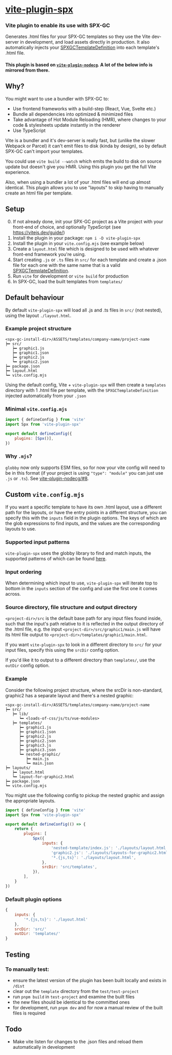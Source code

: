 # [vite-plugin-spx](https://www.npmjs.com/package/vite-plugin-spx)

### Vite plugin to enable its use with SPX-GC

Generates .html files for your SPX-GC templates so they use the Vite dev-server in development, and load assets directly in production. It also automatically injects your [SPXGCTemplateDefinition](https://github.com/TuomoKu/SPX-GC?tab=readme-ov-file#spxgctemplatedefinition--object-in-templates-) into each template's .html file.

#### This plugin is based on [`vite-plugin-nodecg`](https://github.com/dan-shields/vite-plugin-nodecg). A lot of the below info is mirrored from there.

## Why?

You might want to use a bundler with SPX-GC to:

-   Use frontend frameworks with a build-step (React, Vue, Svelte etc.)
-   Bundle all dependencies into optimized & minimized files
-   Take advantage of Hot Module Reloading (HMR), where changes to your code & stylesheets update instantly in the renderer
-   Use TypeScript

Vite is a bundler and it's dev-server is really fast, but (unlike the slower Webpack or Parcel) it can't emit files to disk (kinda by design), so by default SPX-GC can't import your templates.

You could use `vite build --watch` which emits the build to disk on source update but doesn't give you HMR. Using this plugin you get the full Vite experience.

Also, when using a bundler a lot of your .html files will end up almost identical. This plugin allows you to use "layouts" to skip having to manually create an html file per template.

## Setup

0. If not already done, init your SPX-GC project as a Vite project with your front-end of choice, and optionally TypeScript (see https://vitejs.dev/guide/)
1. Install the plugin in your package: `npm i -D vite-plugin-spx`
2. Install the plugin in your `vite.config.mjs` (see example below)
3. Create a `layout.html` file which is designed to be used with whatever front-end framework you're using.
4. Start creating `.js` or `.ts` files in `src/` for each template and create a .json file for each one with the same name that is a valid [SPXGCTemplateDefinition](https://github.com/TuomoKu/SPX-GC?tab=readme-ov-file#spxgctemplatedefinition--object-in-templates-).
5. Run `vite` for development or `vite build` for production
6. In SPX-GC, load the built templates from `templates/`

## Default behaviour

By default `vite-plugin-spx` will load all .js and .ts files in `src/` (not nested), using the layout `./layout.html`.

### Example project structure

```
<spx-gc-install-dir>/ASSETS/templates/company-name/project-name
┝━ src/
   ┝━ graphic1.js
   ┝━ graphic1.json
   ┝━ graphic2.js
   ┕━ graphic2.json
┝━ package.json
┝━ layout.html
┕━ vite.config.mjs
```

Using the default config, Vite + `vite-plugin-spx` will then create a `templates` directory with 1 .html file per template, with the `SPXGCTemplateDefinition` injected automatically from your `.json`

### Minimal `vite.config.mjs`

```javascript
import { defineConfig } from 'vite'
import Spx from 'vite-plugin-spx'

export default defineConfig({
    plugins: [Spx()],
})
```

### Why `.mjs`?

`globby` now only supports ESM files, so for now your vite config will need to be in this format (if your project is using `"type": "module"` you can just use `.js` or `.ts`). See [vite-plugin-nodecg/#8](https://github.com/Dan-Shields/vite-plugin-nodecg/issues/8).

## Custom `vite.config.mjs`

If you want a specific template to have its own .html layout, use a different path for the layouts, or have the entry points in a different structure, you can specify this with the `inputs` field in the plugin options. The keys of which are the glob expressions to find inputs, and the values are the corresponding layouts to use.

### Supported input patterns

`vite-plugin-spx` uses the globby library to find and match inputs, the supported patterns of which can be found [here](https://www.npmjs.com/package/globby#globbing-patterns).

### Input ordering

When determining which input to use, `vite-plugin-spx` will iterate top to bottom in the `inputs` section of the config and use the first one it comes across.

### Source directory, file structure and output directory

`<project-dir>/src` is the default base path for any input files found inside, such that the input's path relative to it is reflected in the output directory of the .html file, e.g. the input `<project-dir>/src/graphic1/main.js` will have its html file output to `<project-dir>/templates/graphic1/main.html`.

If you want `vite-plugin-spx` to look in a different directory to `src/` for your input files, specify this using the `srcDir` config option.

If you'd like it to output to a different directory than `templates/`, use the `outDir` config option.

### Example

Consider the following project structure, where the srcDir is non-standard, graphic2 has a separate layout and there's a nested graphic:

```
<spx-gc-install-dir>/ASSETS/templates/company-name/project-name
┝━ src/
   ┝━ lib/
      ┕━ <loads-of-css/js/ts/vue-modules>
   ┝━ templates/
      ┝━ graphic1.js
      ┝━ graphic1.json
      ┝━ graphic2.js
      ┝━ graphic2.json
      ┝━ graphic3.js
      ┝━ graphic3.json
      ┕━ nested-graphic/
         ┝━ main.js
         ┕━ main.json
┝━ layouts/
   ┝━ layout.html
   ┕━ layout-for-graphic2.html
┝━ package.json
┕━ vite.config.mjs
```

You might use the following config to pickup the nested graphic and assign the appropriate layouts.

```javascript
import { defineConfig } from 'vite'
import Spx from 'vite-plugin-spx'

export default defineConfig(() => {
    return {
        plugins: [
            Spx({
                inputs: {
                    'nested-template/index.js': './layouts/layout.html',
                    'graphic2.js': './layouts/layouts-for-graphic2.html',
                    '*.{js,ts}': './layouts/layout.html',
                },
                srcDir: 'src/templates',
            }),
        ],
    }
})
```

### Default plugin options

```javascript
{
    inputs: {
        '*.{js,ts}': './layout.html'
    },
    srcDir: 'src/'
    outDir: 'templates/'
}
```

## Testing

### To manually test:

-   ensure the latest version of the plugin has been built locally and exists in `/dist`
-   clear out the `template` directory from the `test/test-project`
-   run `pnpm build` in `test-project` and examine the built files
-   the new files should be identical to the committed ones
-   for development, run `pnpm dev` and for now a manual review of the built files is required

## Todo

- Make vite listen for changes to the .json files and reload them automatically in development
